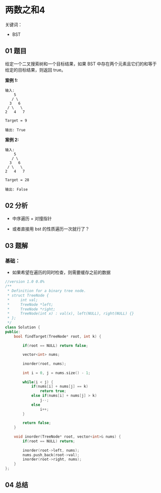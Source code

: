 # 两数之和4
关键词：

- BST

## 01 题目

给定一个二叉搜索树和一个目标结果，如果 BST 中存在两个元素且它们的和等于给定的目标结果，则返回 true。

**案例 1:**

```
输入: 
    5
   / \
  3   6
 / \   \
2   4   7

Target = 9

输出: True
```

 

**案例 2:**

```
输入: 
    5
   / \
  3   6
 / \   \
2   4   7

Target = 28

输出: False
```

## 02 分析

- 中序遍历 + 对撞指针

- 或者直接用 bst 的性质遍历一次就行了？


## 03 题解

### 基础：

- 如果希望在遍历的同时检查，则需要缓存之前的数据

```c++
//version 1.0 0.0%
/**
 * Definition for a binary tree node.
 * struct TreeNode {
 *     int val;
 *     TreeNode *left;
 *     TreeNode *right;
 *     TreeNode(int x) : val(x), left(NULL), right(NULL) {}
 * };
 */
class Solution {
public:
    bool findTarget(TreeNode* root, int k) {
        
        if(root == NULL) return false;
        
        vector<int> nums;
        
        inorder(root, nums);
        
        int i = 0, j = nums.size() - 1;
        
        while(i < j) {
            if(nums[i] + nums[j] == k) 
                return true;
            else if(nums[i] + nums[j] > k)
                j--;
            else
                i++;
        }
        
        return false;
    }
    
    void inorder(TreeNode* root, vector<int>& nums) {
        if(root == NULL) return;
        
        inorder(root->left, nums);
        nums.push_back(root->val);
        inorder(root->right, nums);
    }
};
```

## 04 总结

